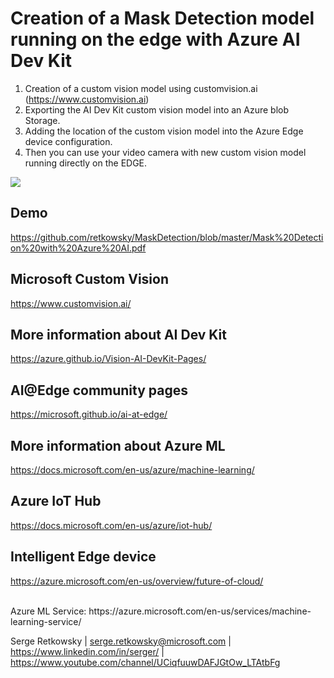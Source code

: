 
# Creation of a Mask Detection model running on the edge with Azure AI Dev Kit

1. Creation of a custom vision model using customvision.ai (https://www.customvision.ai)
2. Exporting the AI Dev Kit custom vision model into an Azure blob Storage.
3. Adding the location of the custom vision model into the Azure Edge device configuration.
4. Then you can use your video camera with new custom vision model running directly on the EDGE.

<img src="https://github.com/retkowsky/images/blob/master/MaskDetectionLogo.jpg?raw=true">

## Demo
https://github.com/retkowsky/MaskDetection/blob/master/Mask%20Detection%20with%20Azure%20AI.pdf

## Microsoft Custom Vision
https://www.customvision.ai/

## More information about AI Dev Kit
https://azure.github.io/Vision-AI-DevKit-Pages/

## AI@Edge community pages
https://microsoft.github.io/ai-at-edge/

## More information about Azure ML
https://docs.microsoft.com/en-us/azure/machine-learning/

## Azure IoT Hub
https://docs.microsoft.com/en-us/azure/iot-hub/

## Intelligent Edge device
https://azure.microsoft.com/en-us/overview/future-of-cloud/

<br>
Azure ML Service: https://azure.microsoft.com/en-us/services/machine-learning-service/

Serge Retkowsky | serge.retkowsky@microsoft.com | https://www.linkedin.com/in/serger/ | https://www.youtube.com/channel/UCiqfuuwDAFJGtOw_LTAtbFg
